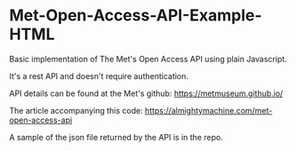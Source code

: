# Met-Open-Access-API-Example-HTML

Basic implementation of The Met's Open Access API using plain Javascript.

It's a rest API and doesn't require authentication.

API details can be found at the Met's github:
https://metmuseum.github.io/

The article accompanying this code:
https://almightymachine.com/met-open-access-api

A sample of the json file returned by the API is in the repo.
